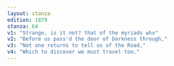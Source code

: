 ```yaml
---
layout: stanza
edition: 1879
stanza: 64
v1: "Strange, is it not? that of the myriads who"
v2: "Before us pass'd the door of Darkness through,"
v3: "Not one returns to tell us of the Road,"
v4: "Which to discover we must travel too."
---
```

